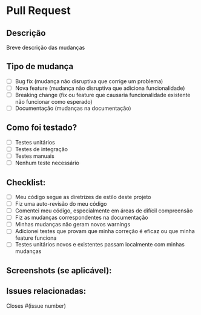 # Pull Request

## Descrição
Breve descrição das mudanças

## Tipo de mudança
- [ ] Bug fix (mudança não disruptiva que corrige um problema)
- [ ] Nova feature (mudança não disruptiva que adiciona funcionalidade)
- [ ] Breaking change (fix ou feature que causaria funcionalidade existente não funcionar como esperado)
- [ ] Documentação (mudanças na documentação)

## Como foi testado?
- [ ] Testes unitários
- [ ] Testes de integração
- [ ] Testes manuais
- [ ] Nenhum teste necessário

## Checklist:
- [ ] Meu código segue as diretrizes de estilo deste projeto
- [ ] Fiz uma auto-revisão do meu código
- [ ] Comentei meu código, especialmente em áreas de difícil compreensão
- [ ] Fiz as mudanças correspondentes na documentação
- [ ] Minhas mudanças não geram novos warnings
- [ ] Adicionei testes que provam que minha correção é eficaz ou que minha feature funciona
- [ ] Testes unitários novos e existentes passam localmente com minhas mudanças

## Screenshots (se aplicável):

## Issues relacionadas:
Closes #(issue number)
